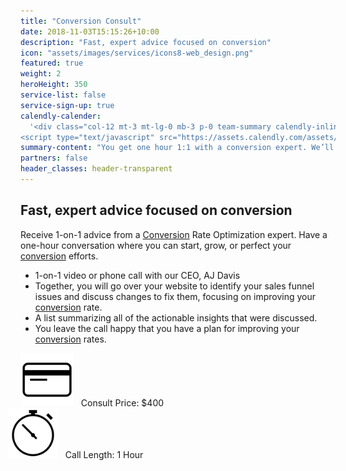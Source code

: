 ```yaml
---
title: "Conversion Consult"
date: 2018-11-03T15:15:26+10:00
description: "Fast, expert advice focused on conversion"
icon: "assets/images/services/icons8-web_design.png"
featured: true
weight: 2
heroHeight: 350
service-list: false
service-sign-up: true
calendly-calender:
  '<div class="col-12 mt-3 mt-lg-0 mb-3 p-0 team-summary calendly-inline-widget" data-url="https://calendly.com/experimentzone/conversion-consult?hide_event_type_details=1&primary_color=6f42b7" style="min-width:320px;height:600px;"></div>
<script type="text/javascript" src="https://assets.calendly.com/assets/external/widget.js"></script>'
summary-content: "You get one hour 1:1 with a conversion expert. We’ll go over your website to identify issues and suggest changes to fix them, focusing on improving your conversion rate."
partners: false
header_classes: header-transparent
---
```


## Fast, expert advice focused on conversion

Receive 1-on-1 advice from a <a class="glossary-word" href="https://experimentzone.com/support/glossary/#Conversion">Conversion</a> Rate Optimization expert. Have a one-hour conversation where you can start, grow, or perfect your <a class="glossary-word" href="https://experimentzone.com/support/glossary/#Conversion">conversion</a> efforts.

- 1-on-1 video or phone call with our CEO, AJ Davis
- Together, you will go over your website to identify your sales funnel issues and discuss changes to fix them, focusing on improving your <a class="glossary-word" href="https://experimentzone.com/support/glossary/#Conversion">conversion</a> rate.
- A list summarizing all of the actionable insights that were discussed.
- You leave the call happy that you have a plan for improving your <a class="glossary-word" href="https://experimentzone.com/support/glossary/#Conversion">conversion</a> rates.

<div class="container">
  <div class="row justify-content-center">
    <div class="col-11 col-lg-6 text-center">
        <img src="../../assets/images/icons8-credit-card-100.png" alt="Credit card image" width="85px" hight="85px"> &nbsp;&nbsp;Consult Price: $400
    </div>
    <div class="col-11 col-lg-6 text-center">
      <img src="../../assets/images/icons8-time-100.png" alt="Credit card image" width="80px" hight="80px" style="margin-left: -20px"> &nbsp;&nbsp;Call Length: 1 Hour
  </div> 
</div>
